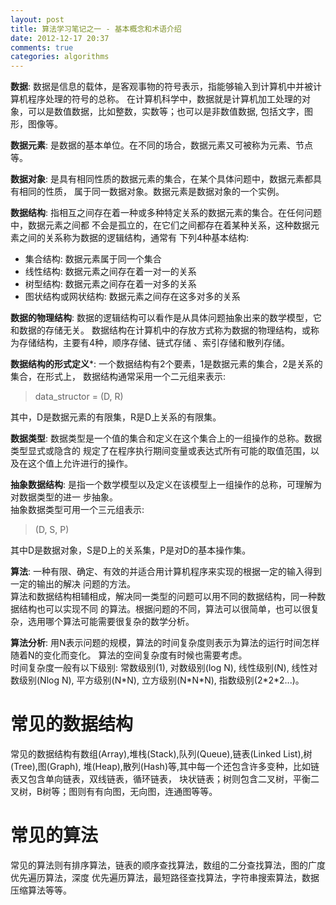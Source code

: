 ```yaml
---
layout: post
title: 算法学习笔记之一 - 基本概念和术语介绍
date: 2012-12-17 20:37
comments: true
categories: algorithms
---
```


**数据**: 数据是信息的载体，是客观事物的符号表示，指能够输入到计算机中并被计算机程序处理的符号的总称。
在计算机科学中，数据就是计算机加工处理的对象，可以是数值数据，比如整数，实数等；也可以是非数值数据,
包括文字，图形，图像等。  

**数据元素**: 是数据的基本单位。在不同的场合，数据元素又可被称为元素、节点等。  

**数据对象**: 是具有相同性质的数据元素的集合，在某个具体问题中，数据元素都具有相同的性质，
属于同一数据对象。数据元素是数据对象的一个实例。  

**数据结构**: 指相互之间存在着一种或多种特定关系的数据元素的集合。在任何问题中，数据元素之间都
不会是孤立的，在它们之间都存在着某种关系，这种数据元素之间的关系称为数据的逻辑结构，通常有
下列4种基本结构:

* 集合结构: 数据元素属于同一个集合
* 线性结构: 数据元素之间存在着一对一的关系
* 树型结构: 数据元素之间存在着一对多的关系
* 图状结构或网状结构: 数据元素之间存在这多对多的关系

**数据的物理结构**: 数据的逻辑结构可以看作是从具体问题抽象出来的数学模型，它和数据的存储无关。
数据结构在计算机中的存放方式称为数据的物理结构，或称为存储结构，主要有4种，顺序存储、链式存储
、索引存储和散列存储。  

**数据结构的形式定义***: 一个数据结构有2个要素，1是数据元素的集合，2是关系的集合，在形式上，
数据结构通常采用一个二元组来表示:

> data_structor = (D, R)

其中，D是数据元素的有限集，R是D上关系的有限集。

**数据类型**: 数据类型是一个值的集合和定义在这个集合上的一组操作的总称。数据类型显式或隐含的
规定了在程序执行期间变量或表达式所有可能的取值范围，以及在这个值上允许进行的操作。  

**抽象数据结构**: 是指一个数学模型以及定义在该模型上一组操作的总称，可理解为对数据类型的进一
步抽象。  
抽象数据类型可用一个三元组表示:

> (D, S, P)

其中D是数据对象，S是D上的关系集，P是对D的基本操作集。

**算法**: 一种有限、确定、有效的并适合用计算机程序来实现的根据一定的输入得到一定的输出的解决
问题的方法。  
算法和数据结构相辅相成，解决同一类型的问题可以用不同的数据结构，同一种数据结构也可以实现不同
的算法。根据问题的不同，算法可以很简单，也可以很复杂，选用哪个算法可能需要很复杂的数学分析。  

**算法分析**: 用N表示问题的规模，算法的时间复杂度则表示为算法的运行时间怎样随着N的变化而变化。
算法的空间复杂度有时候也需要考虑。  
时间复杂度一般有以下级别: 常数级别(1), 对数级别(log N), 线性级别(N), 线性对数级别(Nlog N),
平方级别(N\*N), 立方级别(N\*N\*N), 指数级别(2\*2\*2...)。  

# 常见的数据结构
常见的数据结构有数组(Array),堆栈(Stack),队列(Queue),链表(Linked List),树(Tree),图(Graph),
堆(Heap),散列(Hash)等,其中每一个还包含许多变种，比如链表又包含单向链表，双线链表，循环链表，
块状链表；树则包含二叉树，平衡二叉树，B树等；图则有有向图，无向图，连通图等等。

# 常见的算法
常见的算法则有排序算法，链表的顺序查找算法，数组的二分查找算法，图的广度优先遍历算法，深度
优先遍历算法，最短路径查找算法，字符串搜索算法，数据压缩算法等等。
